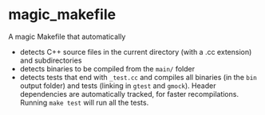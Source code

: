 # magic_makefile
A magic Makefile that automatically
- detects C++ source files in the current directory (with a .cc extension) and subdirectories
- detects binaries to be compiled from the `main/` folder
- detects tests that end with `_test.cc`
and compiles all binaries (in the `bin` output folder) and tests (linking in `gtest` and `gmock`).
Header dependencies are automatically tracked, for faster recompilations.
Running `make test` will run all the tests.
